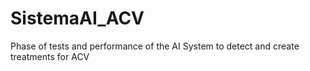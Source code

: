 # SistemaAI_ACV
Phase of tests and performance of the AI System to detect and create treatments for ACV
